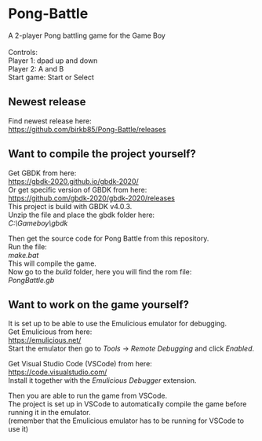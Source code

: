 # Pong-Battle
A 2-player Pong battling game for the Game Boy<br/>
<br/>
Controls:<br/>
Player 1: dpad up and down<br/>
Player 2: A and B<br/>
Start game: Start or Select<br/>

## Newest release
Find newest release here:<br/>
https://github.com/birkb85/Pong-Battle/releases<br/>

## Want to compile the project yourself?
Get GBDK from here:<br/>
https://gbdk-2020.github.io/gbdk-2020/<br/>
Or get specific version of GBDK from here:<br/>
https://github.com/gbdk-2020/gbdk-2020/releases<br/>
This project is build with GBDK v4.0.3.<br/>
Unzip the file and place the gbdk folder here:<br/>
*C:\Gameboy\gbdk*<br/>

Then get the source code for Pong Battle from this repository.<br/>
Run the file:<br/>
*make.bat*<br/>
This will compile the game.<br/>
Now go to the *build* folder, here you will find the rom file:<br/>
*PongBattle.gb*<br/>

## Want to work on the game yourself?
It is set up to be able to use the Emulicious emulator for debugging.<br/>
Get Emulicious from here:<br/>
https://emulicious.net/<br/>
Start the emulator then go to *Tools* -> *Remote Debugging* and click *Enabled*.<br/>

Get Visual Studio Code (VSCode) from here:<br/>
https://code.visualstudio.com/<br/>
Install it together with the *Emulicious Debugger* extension.<br/>

Then you are able to run the game from VSCode.<br/>
The project is set up in VSCode to automatically compile the game before running it in the emulator.<br/>
(remember that the Emulicious emulator has to be running for VSCode to use it)<br/>
